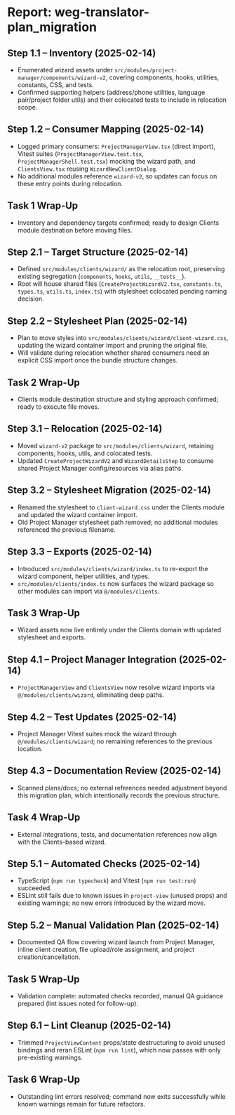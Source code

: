 # Report: weg-translator-plan_migration

## Step 1.1 – Inventory (2025-02-14)
- Enumerated wizard assets under `src/modules/project-manager/components/wizard-v2`, covering components, hooks, utilities, constants, CSS, and tests.
- Confirmed supporting helpers (address/phone utilities, language pair/project folder utils) and their colocated tests to include in relocation scope.

## Step 1.2 – Consumer Mapping (2025-02-14)
- Logged primary consumers: `ProjectManagerView.tsx` (direct import), Vitest suites (`ProjectManagerView.test.tsx`, `ProjectManagerShell.test.tsx`) mocking the wizard path, and `ClientsView.tsx` reusing `WizardNewClientDialog`.
- No additional modules reference `wizard-v2`, so updates can focus on these entry points during relocation.

## Task 1 Wrap-Up
- Inventory and dependency targets confirmed; ready to design Clients module destination before moving files.

## Step 2.1 – Target Structure (2025-02-14)
- Defined `src/modules/clients/wizard/` as the relocation root, preserving existing segregation (`components`, `hooks`, `utils`, `__tests__`).
- Root will house shared files (`CreateProjectWizardV2.tsx`, `constants.ts`, `types.ts`, `utils.ts`, `index.ts`) with stylesheet colocated pending naming decision.

## Step 2.2 – Stylesheet Plan (2025-02-14)
- Plan to move styles into `src/modules/clients/wizard/client-wizard.css`, updating the wizard container import and pruning the original file.
- Will validate during relocation whether shared consumers need an explicit CSS import once the bundle structure changes.

## Task 2 Wrap-Up
- Clients module destination structure and styling approach confirmed; ready to execute file moves.

## Step 3.1 – Relocation (2025-02-14)
- Moved `wizard-v2` package to `src/modules/clients/wizard`, retaining components, hooks, utils, and colocated tests.
- Updated `CreateProjectWizardV2` and `WizardDetailsStep` to consume shared Project Manager config/resources via alias paths.

## Step 3.2 – Stylesheet Migration (2025-02-14)
- Renamed the stylesheet to `client-wizard.css` under the Clients module and updated the wizard container import.
- Old Project Manager stylesheet path removed; no additional modules referenced the previous filename.

## Step 3.3 – Exports (2025-02-14)
- Introduced `src/modules/clients/wizard/index.ts` to re-export the wizard component, helper utilities, and types.
- `src/modules/clients/index.ts` now surfaces the wizard package so other modules can import via `@/modules/clients`.

## Task 3 Wrap-Up
- Wizard assets now live entirely under the Clients domain with updated stylesheet and exports.

## Step 4.1 – Project Manager Integration (2025-02-14)
- `ProjectManagerView` and `ClientsView` now resolve wizard imports via `@/modules/clients/wizard`, eliminating deep paths.

## Step 4.2 – Test Updates (2025-02-14)
- Project Manager Vitest suites mock the wizard through `@/modules/clients/wizard`; no remaining references to the previous location.

## Step 4.3 – Documentation Review (2025-02-14)
- Scanned plans/docs; no external references needed adjustment beyond this migration plan, which intentionally records the previous structure.

## Task 4 Wrap-Up
- External integrations, tests, and documentation references now align with the Clients-based wizard.

## Step 5.1 – Automated Checks (2025-02-14)
- TypeScript (`npm run typecheck`) and Vitest (`npm run test:run`) succeeded.
- ESLint still fails due to known issues in `project-view` (unused props) and existing warnings; no new errors introduced by the wizard move.

## Step 5.2 – Manual Validation Plan (2025-02-14)
- Documented QA flow covering wizard launch from Project Manager, inline client creation, file upload/role assignment, and project creation/cancellation.

## Task 5 Wrap-Up
- Validation complete: automated checks recorded, manual QA guidance prepared (lint issues noted for follow-up).

## Step 6.1 – Lint Cleanup (2025-02-14)
- Trimmed `ProjectViewContent` props/state destructuring to avoid unused bindings and reran ESLint (`npm run lint`), which now passes with only pre-existing warnings.

## Task 6 Wrap-Up
- Outstanding lint errors resolved; command now exits successfully while known warnings remain for future refactors.
